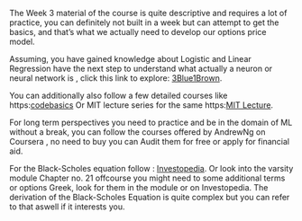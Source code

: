 The Week 3 material of the course is quite descriptive and requires a lot of practice, you can definitely not built in a week but can attempt to get the basics, and that’s what we actually need to develop our options price model.

Assuming, you have gained knowledge about Logistic and Linear Regression have the next step to understand what actually a neuron or neural network is , click this link to explore: [3Blue1Brown](https://www.youtube.com/playlist?list=PLZHQObOWTQDNU6R1_67000Dx_ZCJB-3pi).

You can additionally also follow a few detailed courses like https:[codebasics](https://youtube.com/playlist?list=PLeo1K3hjS3uu7CxAacxVndI4bE_o3BDtO&si=u9QP0ToIJ8g2DT-7)
Or MIT lecture series for the same https:[MIT Lecture](https://youtube.com/playlist?list=PLtBw6njQRU-rwp5__7C0oIVt26ZgjG9NI&si=eJaVT41ls8D08PtV).

For long term perspectives you need to practice and be in the domain of ML without a break, you can follow the courses offered by AndrewNg on Coursera , no need to buy you can Audit them for free or apply for financial aid.

For the Black-Scholes equation follow : 
[Investopedia](https://www.investopedia.com/terms/b/blackscholes.asp#:~:text=The%20Black%2DScholes%20model%2C%20aka,free%20rate%2C%20and%20the%20volatility). Or look into the varsity module Chapter no. 21 offcourse you might need to some additional terms or options Greek, look for them in the module or on Investopedia. The derivation of the Black-Scholes Equation is quite complex but you can refer to that aswell if it interests you.

